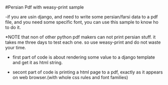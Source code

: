 #Persian Pdf with weasy-print sample

-if you are usin django, and need to write some persian/farsi data to a pdf file, and you need some specific font, you can use this sample to know ho to do it.

*NOTE that non of other python pdf makers can not print persian stuff. it takes me three days to test each one. so use weasy-print and do not waste your time.

- first part of code is about rendering some value to a django template and get it as html string.

- secont part of code is printing a html page to a pdf, exactly as it appears on web browser.(with whole css rules and font families)
